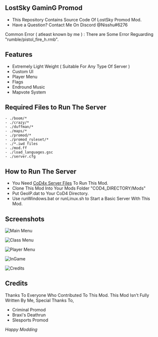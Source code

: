 ## **LostSky GaminG Promod**


- This Repository Contains Source Code Of LostSky Promod Mod.
- Have a Question? Contact Me On Discord @Nisshu#6276

 Common Error ( atleast known by me ) : There are Some Error Reguarding "rumble/pistol_fire_h.rmb".

## Features
- Extremely Light Weight ( Suitable For Any Type Of Server )
- Custom UI
- Player Menu
- Flags
- Endround Music
- Mapvote System

## Required Files to Run The Server
```
- ./boom/*
- ./crazy/*
- ./duffman/*
- ./maps/*
- ./promod/*
- ./promod_ruleset/*
- ./*.iwd files
- ./mod.ff
- ./load_languages.gsc
- ./server.cfg
```
## How to Run The Server


- You Need [CoD4x Server Files](https://cod4x.ovh/t/releases) To Run This Mod.
- Clone This Mod Into Your Mods Folder "COD4_DIRECTORY/Mods"
- Put GeoIP.dat to Your CoD4 Directory.
- Use runWindows.bat or runLinux.sh to Start a Basic Server With This Mod.


## Screenshots

![Main Menu](Screenshots/Screenshot1.png)

![Class Menu](Screenshots/Screenshot2.png)

![Player Menu](Screenshots/Screenshot3.png)

![InGame](Screenshots/Screenshot4.png)

![Credits](Screenshots/Screenshot5.png)

## Credits

Thanks To Everyone Who Contributed To This Mod. This Mod Isn't Fully Written By Me, Special Thanks To,

- Criminal Promod
- Braxi's Deathrun
- Slesports Promod 

*Happy Modding*
